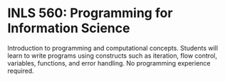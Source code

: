 # INLS 560: Programming for Information Science

Introduction to programming and computational concepts. Students will learn to write programs using constructs such as iteration, flow control, variables, functions, and error handling. No programming experience required.